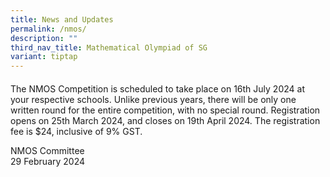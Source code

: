 ```yaml
---
title: News and Updates
permalink: /nmos/
description: ""
third_nav_title: Mathematical Olympiad of SG
variant: tiptap
---
```

<h4></h4>
<p>The NMOS Competition is scheduled to take place on 16th July 2024 at your
respective schools. Unlike previous years, there will be only one written
round for the entire competition, with no special round. Registration opens
on 25th March 2024, and closes on 19th April 2024. The registration fee
is $24, inclusive of 9% GST.</p>
<p>NMOS Committee
<br>29 February 2024</p>